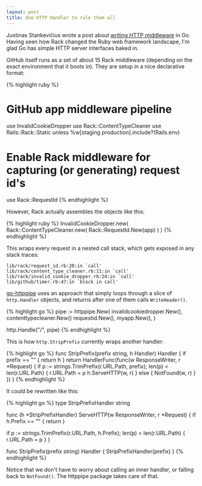 ```yaml
---
layout: post
title: One HTTP Handler to rule them all
---
```


Justinas Stankevičius wrote a post about [writing HTTP middleware](http://justinas.org/writing-http-middleware-in-go/)
in Go.  Having seen how Rack changed the Ruby web framework landscape, I'm glad
Go has simple HTTP server interfaces baked in.

GitHub itself runs as a set of about 15 Rack middleware (depending on the exact
environment that it boots in).  They are setup in a nice declarative format:

{% highlight ruby %}
# GitHub app middleware pipeline
use InvalidCookieDropper
use Rack::ContentTypeCleaner
use Rails::Rack::Static unless %w[staging production].include?(Rails.env)

# Enable Rack middleware for capturing (or generating) request id's
use Rack::RequestId
{% endhighlight %}

However, Rack actually assembles the objects like this:

{% highlight ruby %}
InvalidCookieDropper.new(
  Rack::ContentTypeCleaner.new(
    Rack::RequestId.New(app)
  )
)
{% endhighlight %}

This wraps every request in a nested call stack, which gets exposed in any
stack traces:

    lib/rack/request_id.rb:20:in `call'
    lib/rack/content_type_cleaner.rb:11:in `call'
    lib/rack/invalid_cookie_dropper.rb:24:in `call'
    lib/github/timer.rb:47:in `block in call'

[go-httppipe](https://github.com/technoweenie/go-httppipe) uses an approach that
simply loops through a slice of `http.Handler` objects, and returns after one of
them calls `WriteHeader()`.

{% highlight go %}
pipe := httppipe.New(
  invalidcookiedropper.New(),
  contenttypecleaner.New()
  requestid.New(),
  myapp.New(),
)

http.Handle("/", pipe)
{% endhighlight %}

This is how `http.StripPrefix` currently wraps another handler:

{% highlight go %}
func StripPrefix(prefix string, h Handler) Handler {
  if prefix == "" {
    return h
  }
  return HandlerFunc(func(w ResponseWriter, r *Request) {
    if p := strings.TrimPrefix(r.URL.Path, prefix); len(p) < len(r.URL.Path) {
      r.URL.Path = p
      h.ServeHTTP(w, r)
    } else {
      NotFound(w, r)
    }
  })
}
{% endhighlight %}

It could be rewritten like this:

{% highlight go %}
type StripPrefixHandler string

func (h *StripPrefixHandler) ServeHTTP(w ResponseWriter, r *Request) {
  if h.Prefix == "" {
    return
  }
  
  if p := strings.TrimPrefix(r.URL.Path, h.Prefix); len(p) < len(r.URL.Path) {
    r.URL.Path = p
  }
}

func StripPrefix(prefix string) Handler {
  StripPrefixHandler(prefix)
}
{% endhighlight %}

Notice that we don't have to worry about calling an inner handler, or falling
back to `NotFound()`.  The httppipe package takes care of that.
